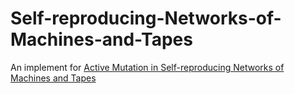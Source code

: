 # Self-reproducing-Networks-of-Machines-and-Tapes
An implement for [Active Mutation in Self-reproducing Networks of Machines and Tapes](http://www.jaist.ac.jp/~hash/papers/ArtificialLife2.pdf)
